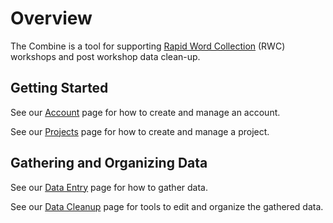 # Overview

The Combine is a tool for supporting
[Rapid Word Collection](https://www.sil.org/dictionaries-lexicography/rapid-word-collection-methodology) (RWC) workshops
and post workshop data clean-up.

## Getting Started

See our [Account](account.md) page for how to create and manage an account.

See our [Projects](project.md) page for how to create and manage a project.

## Gathering and Organizing Data

See our [Data Entry](dataEntry.md) page for how to gather data.

See our [Data Cleanup](goals.md) page for tools to edit and organize the gathered data.
